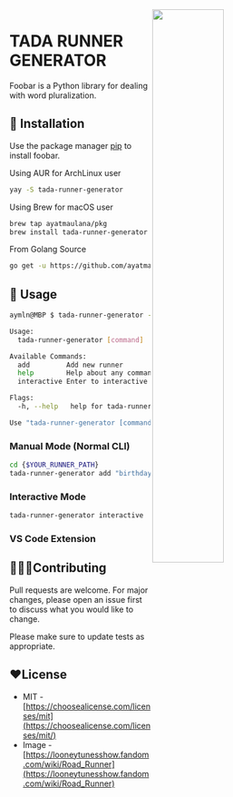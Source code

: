 
<img src="https://vignette.wikia.nocookie.net/looneytunesshow/images/1/1b/The_Road_Runner.png/revision/latest/scale-to-width-down/340?cb=20121013144306" style="width:50%" align="right" />

# TADA RUNNER GENERATOR

Foobar is a Python library for dealing with word pluralization.

## 🚀 Installation

Use the package manager [pip](https://pip.pypa.io/en/stable/) to install foobar.

Using AUR for ArchLinux user
```bash
yay -S tada-runner-generator
```

Using Brew for macOS user
```bash
brew tap ayatmaulana/pkg
brew install tada-runner-generator
```

From Golang Source

```bash
go get -u https://github.com/ayatmaulana/tada-runner-generator
```

## 👀 Usage
```bash
aymln@MBP $ tada-runner-generator --help

Usage:
  tada-runner-generator [command]

Available Commands:
  add         Add new runner
  help        Help about any command
  interactive Enter to interactive mode

Flags:
  -h, --help   help for tada-runner-generator

Use "tada-runner-generator [command] --help" for more information about a command.
```


### Manual Mode (Normal CLI)


```bash
cd {$YOUR_RUNNER_PATH}
tada-runner-generator add "birthday-notification" -i -c
```

### Interactive Mode
```bash
tada-runner-generator interactive
```

### VS Code Extension


## 👨🏻‍💻Contributing
Pull requests are welcome. For major changes, please open an issue first to discuss what you would like to change.

Please make sure to update tests as appropriate.

## ❤️License
- MIT - [https://choosealicense.com/licenses/mit](https://choosealicense.com/licenses/mit/)
- Image - [https://looneytunesshow.fandom.com/wiki/Road_Runner](https://looneytunesshow.fandom.com/wiki/Road_Runner)
